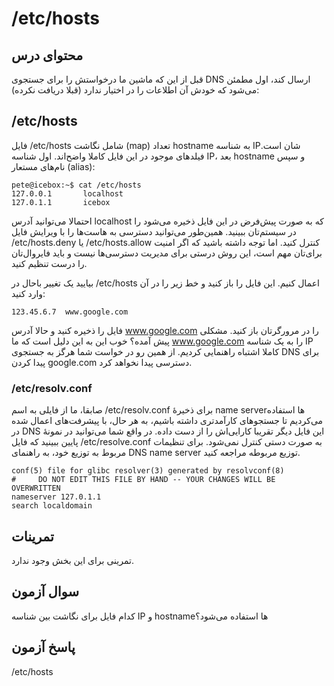 # ‏‎/etc/hosts

## محتوای درس

قبل از این که ماشین ما درخواستش را برای جستجوی DNS ارسال کند‌، اول مطمئن می‌شود که
خودش آن اطلاعات را در اختیار ندارد (قبلا دریافت نکرده):

## ‏‎/etc/hosts

فایل ‎/etc/hosts شامل نگاشت (map) تعداد hostname به شناسه IP‌شان است. فیلد‌های
موجود در این فایل کاملا واضح‌اند. اول شناسه IP، بعد hostname و سپس نام‌های مستعار (alias):

```
pete@icebox:~$ cat /etc/hosts
127.0.0.1       localhost
127.0.1.1       icebox
```

احتمالا می‌توانید آدرس localhost که به صورت پیش‌فرض در این فایل ذخیره می‌شود را در
سیستم‌تان ببینید. همین‌طور می‌توانید دسترسی به هاست‌ها را با ویرایش فایل
‎/etc/hosts.deny یا ‎/etc/hosts.allow کنترل کنید. اما توجه داشته باشید که اگر
امنیت برای‌تان مهم است‌، این روش درستی برای مدیریت دسترسی‌ها نیست و باید فایر‌وال‌تان
را درست تنظیم کنید.

بیایید یک تغییر باحال در ‎/etc/hosts اعمال کنیم. این فایل را باز کنید و خط زیر را در آن وارد کنید:

```
123.45.6.7  www.google.com
```

فایل را ذخیره کنید و حالا آدرس www.google.com را در مرورگرتان باز کنید. مشکلی
پیش آمده؟ خوب این به این دلیل است که ما www.google.com را به یک شناسه IP کاملا
اشتباه راهنمایی کردیم. از همین رو در خواست شما هرگز به جستجوی DNS برای پیدا کردن
google.com دسترسی پیدا نخواهد کرد.

### ‏‎/etc/resolv.conf

صابقا‌، ما از فایلی به اسم ‎/etc/resolv.conf برای ذخیرهٔ name server‌ها استفاده
می‌کردیم تا جستجو‌های کار‌آمد‌تری داشته باشیم، به هر حال‌، با پیشرفت‌های اعمال شده در
DNS این فایل دیگر تقریبا کارایی‌اش را از دست داده. در واقع شما می‌توانید در نمونهٔ
پایین ببینید که فایل ‎/etc/resolve.conf به صورت دستی کنترل نمی‌شود.
برای تنظیمات مربوط به توزیع خود‌، به راهنمای DNS name server توزیع مربوطه مراجعه کنید. 

```
conf(5) file for glibc resolver(3) generated by resolvconf(8)
#     DO NOT EDIT THIS FILE BY HAND -- YOUR CHANGES WILL BE OVERWRITTEN
nameserver 127.0.1.1
search localdomain
```

## تمرینات

تمرینی برای این بخش وجود ندارد. 

## سوال آزمون

کدام فایل برای نگاشت بین شناسه IP و hostname‌ها استفاده می‌شود؟

## پاسخ آزمون

/etc/hosts
